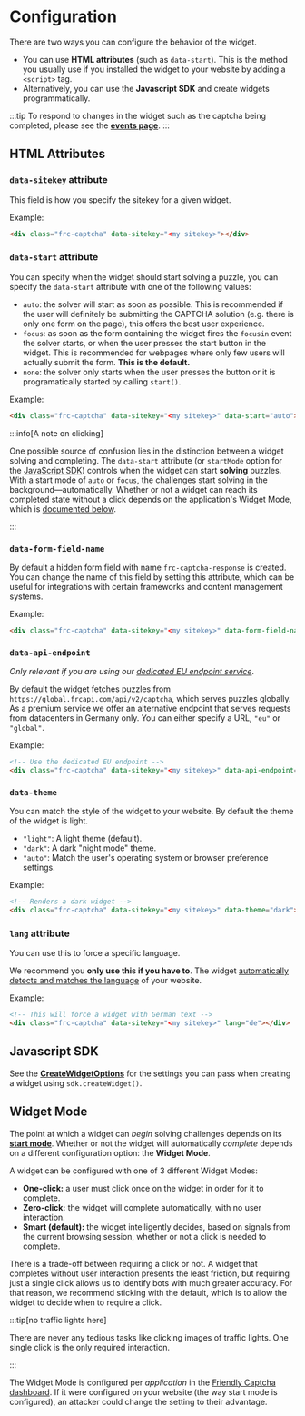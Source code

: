 # Configuration

There are two ways you can configure the behavior of the widget.

* You can use **HTML attributes** (such as `data-start`). This is the method you usually use if you installed the widget to your website by adding a `<script>` tag.
* Alternatively, you can use the **Javascript SDK** and create widgets programmatically.

:::tip
To respond to changes in the widget such as the captcha being completed, please see the [**events page**](./events.md).
:::

## HTML Attributes

### `data-sitekey` attribute
This field is how you specify the sitekey for a given widget.

Example:
```html
<div class="frc-captcha" data-sitekey="<my sitekey>"></div>
```

### `data-start` attribute
You can specify when the widget should start solving a puzzle, you can specify the `data-start` attribute with one of the following values:
   * `auto`: the solver will start as soon as possible. This is recommended if the user will definitely be submitting the CAPTCHA solution (e.g. there is only one form on the page), this offers the best user experience.
   * `focus`: as soon as the form containing the widget fires the `focusin` event the solver starts, or when the user presses the start button in the widget. This is recommended for webpages where only few users will actually submit the form. **This is the default.**
   * `none`: the solver only starts when the user presses the button or it is programatically started by calling `start()`.

Example:
```html
<div class="frc-captcha" data-sitekey="<my sitekey>" data-start="auto"></div>
```

:::info[A note on clicking]

One possible source of confusion lies in the distinction between a widget solving and completing. The `data-start` attribute (or `startMode` option for the [JavaScript SDK](reference/sdk.createwidgetoptions#properties)) controls when the widget can start **solving** puzzles. With a start mode of `auto` or `focus`, the challenges start solving in the background—automatically. Whether or not a widget can reach its completed state without a click depends on the application's Widget Mode, which is [documented below](#widget-mode).

:::

### `data-form-field-name`
By default a hidden form field with name `frc-captcha-response` is created. You can change the name of this field by setting this attribute, which can be useful for integrations with certain frameworks and content management systems.

Example:
```html
<div class="frc-captcha" data-sitekey="<my sitekey>" data-form-field-name="my-captcha-solution-field"></div>
```

### `data-api-endpoint`
*Only relevant if you are using our [dedicated EU endpoint service](/)*.

By default the widget fetches puzzles from `https://global.frcapi.com/api/v2/captcha`, which serves puzzles globally. As a premium service we offer an alternative endpoint that serves requests from datacenters in Germany only. You can either specify a URL, `"eu"` or `"global"`.

Example:
```html
<!-- Use the dedicated EU endpoint -->
<div class="frc-captcha" data-sitekey="<my sitekey>" data-api-endpoint="eu"></div>
```

### `data-theme`
You can match the style of the widget to your website. By default the theme of the widget is light.

- `"light"`: A light theme (default).
- `"dark"`: A dark "night mode" theme.
- `"auto"`: Match the user's operating system or browser preference settings.

Example:
```html
<!-- Renders a dark widget -->
<div class="frc-captcha" data-sitekey="<my sitekey>" data-theme="dark"></div>
```

### `lang` attribute
You can use this to force a specific language.

We recommend you **only use this if you have to**. The widget [automatically detects and matches the language](../guides/localization.md) of your website.

Example:
```html
<!-- This will force a widget with German text -->
<div class="frc-captcha" data-sitekey="<my sitekey>" lang="de"></div>
```

## Javascript SDK
See the [**CreateWidgetOptions**](./reference/sdk.createwidgetoptions.md) for the settings you can pass when creating a widget using `sdk.createWidget()`.

## Widget Mode

The point at which a widget can *begin* solving challenges depends on its [**start mode**](#data-start-attribute). Whether or not the widget will automatically *complete* depends on a different configuration option: the **Widget Mode**.

A widget can be configured with one of 3 different Widget Modes:

- **One-click:** a user must click once on the widget in order for it to complete.
- **Zero-click:** the widget will complete automatically, with no user interaction.
- **Smart (default):** the widget intelligently decides, based on signals from the current browsing session, whether or not a click is needed to complete.

There is a trade-off between requiring a click or not. A widget that completes without user interaction presents the least friction, but requiring just a single click allows us to identify bots with much greater accuracy. For that reason, we recommend sticking with the default, which is to allow the widget to decide when to require a click.

:::tip[no traffic lights here]

There are never any tedious tasks like clicking images of traffic lights. One single click is the only required interaction.

:::

The Widget Mode is configured per *application* in the [Friendly Captcha dashboard](https://app.friendlycaptcha.eu). If it were configured on your website (the way start mode is configured), an attacker could change the setting to their advantage.
